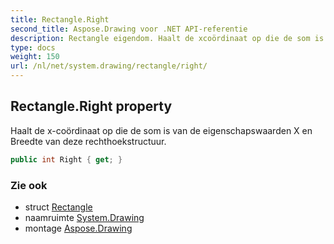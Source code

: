 ```yaml
---
title: Rectangle.Right
second_title: Aspose.Drawing voor .NET API-referentie
description: Rectangle eigendom. Haalt de xcoördinaat op die de som is van de eigenschapswaarden X en Breedte van deze rechthoekstructuur.
type: docs
weight: 150
url: /nl/net/system.drawing/rectangle/right/
---
```

## Rectangle.Right property

Haalt de x-coördinaat op die de som is van de eigenschapswaarden X en Breedte van deze rechthoekstructuur.

```csharp
public int Right { get; }
```

### Zie ook

* struct [Rectangle](../)
* naamruimte [System.Drawing](../../rectangle/)
* montage [Aspose.Drawing](../../../)


